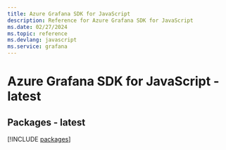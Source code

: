 ```yaml
---
title: Azure Grafana SDK for JavaScript
description: Reference for Azure Grafana SDK for JavaScript
ms.date: 02/27/2024
ms.topic: reference
ms.devlang: javascript
ms.service: grafana
---
```

# Azure Grafana SDK for JavaScript - latest
## Packages - latest
[!INCLUDE [packages](grafana-index.md)]